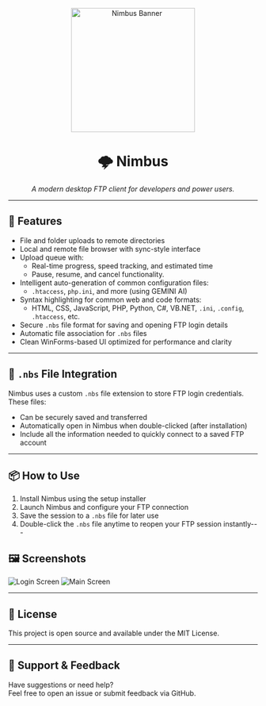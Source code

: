 <p align="center">
  <img src="https://github.com/user-attachments/assets/e62fe7de-e453-44c9-b5ae-2f869cce1d9d" alt="Nimbus Banner" width="250"/>
</p>

<h1 align="center">🌩️ Nimbus</h1>
<p align="center"><em>A modern desktop FTP client for developers and power users.</em></p>

<hr>


## 🚀 Features

- File and folder uploads to remote directories
- Local and remote file browser with sync-style interface
- Upload queue with:
  - Real-time progress, speed tracking, and estimated time
  - Pause, resume, and cancel functionality.
- Intelligent auto-generation of common configuration files:
  - `.htaccess`, `php.ini`, and more (using GEMINI AI)
- Syntax highlighting for common web and code formats:
  - HTML, CSS, JavaScript, PHP, Python, C#, VB.NET, `.ini`, `.config`, `.htaccess`, etc.
- Secure `.nbs` file format for saving and opening FTP login details
- Automatic file association for `.nbs` files
- Clean WinForms-based UI optimized for performance and clarity

---

## 📂 `.nbs` File Integration

Nimbus uses a custom `.nbs` file extension to store FTP login credentials. These files:

- Can be securely saved and transferred
- Automatically open in Nimbus when double-clicked (after installation)
- Include all the information needed to quickly connect to a saved FTP account

---

## 📦 How to Use

1. Install Nimbus using the setup installer
2. Launch Nimbus and configure your FTP connection
3. Save the session to a `.nbs` file for later use
4. Double-click the `.nbs` file anytime to reopen your FTP session instantly---

## 🖼️ Screenshots

  <img src="https://github.com/user-attachments/assets/12084b43-6b6d-42d2-9d5a-b527c0db1392" alt="Login Screen"/>

  <img src="https://github.com/user-attachments/assets/c48c0ba4-7196-423a-a6b2-25f2034e4dda" alt="Main Screen"/>


---

## 📝 License

This project is open source and available under the MIT License.

---

## 🙋 Support & Feedback

Have suggestions or need help?  
Feel free to open an issue or submit feedback via GitHub.
